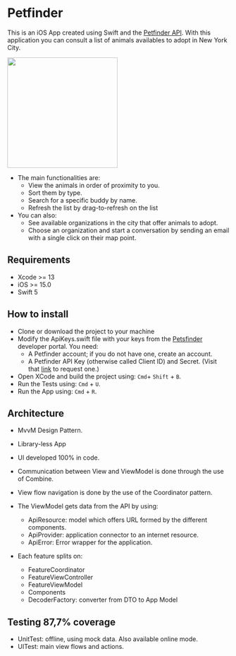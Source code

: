 # Petfinder #

This is an iOS App created using Swift and the [Petfinder API](https://www.petfinder.com/developers/v2/docs).
With this application you can consult a list of animals availables to adopt in New York City. 

<p align="left">
  <img src="Images/petsfinder_demo.gif" width="250">
</p>

* The main functionalities are: 
    * View the animals in order of proximity to you. 
    * Sort them by type. 
    * Search for a specific buddy by name.
    * Refresh the list by drag-to-refresh on the list
* You can also: 
    * See available organizations in the city that offer animals to adopt.
    * Choose an organization and start a conversation by sending an email with a single click on their map point.

## Requirements

* Xcode >= 13
* iOS >= 15.0
* Swift 5

## How to install
* Clone or download the project to your machine
* Modify the ApiKeys.swift file with your keys from the [Petsfinder](https://www.petfinder.com/developers/v2/docs/) developer portal. You need:
    * A Petfinder account; if you do not have one, create an account.
    * A Petfinder API Key (otherwise called Client ID) and Secret. (Visit that [link](www.petfinder.com/developers) to request one.)
* Open XCode and build the project using: ```Cmd```+ ```Shift``` + ```B```.
* Run the Tests using: ```Cmd``` + ```U```.
* Run the App using: ```Cmd``` + ```R```.

## Architecture

* MvvM Design Pattern.
* Library-less App
* UI developed 100% in code.
* Communication between View and ViewModel is done through the use of Combine.
* View flow navigation is done by the use of the Coordinator pattern.
* The ViewModel gets data from the API by using: 
  * ApiResource: model which offers URL formed by the different components.
  * ApiProvider: application connector to an internet resource.
  * ApiError: Error wrapper for the application.

* Each feature splits on:
  * FeatureCoordinator
  * FeatureViewController
  * FeatureViewModel 
  * Components
  * DecoderFactory: converter from DTO to App Model 

## Testing 87,7% coverage
* UnitTest: offline, using mock data. Also available online mode.
* UITest: main view flows and actions.
